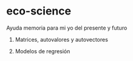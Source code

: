 # eco-science

 Ayuda memoria para mi yo del presente y futuro
 
 1. Matrices, autovalores y autovectores
 
 2. Modelos de regresión
 

